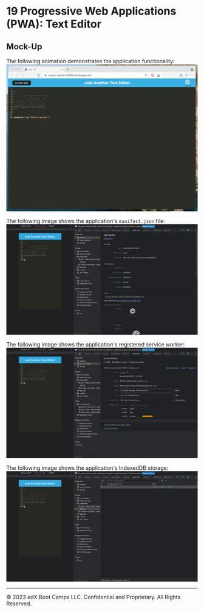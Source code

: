 # 19 Progressive Web Applications (PWA): Text Editor

## Mock-Up

The following animation demonstrates the application functionality:
![Demonstration of the finished Module 19 Challenge being used in the browser and then installed.](../images/00-demo.gif)

The following image shows the application's `manifest.json` file:
![Demonstration of the finished Module 19 Challenge with a manifest file in the browser.](../images/01-manifest.png)

The following image shows the application's registered service worker:
![Demonstration of the finished Module 19 Challenge with a registered service worker in the browser.](../images/02-service-worker.png)

The following image shows the application's IndexedDB storage:
![Demonstration of the finished Module 19 Challenge with a IndexedDB storage named 'jate' in the browser.](../images/03-idb-storage.png)

- - -
© 2023 edX Boot Camps LLC. Confidential and Proprietary. All Rights Reserved.
